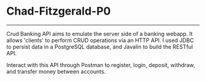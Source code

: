 # Chad-Fitzgerald-P0
---
Crud Banking API aims to emulate the server side of a banking webapp. It allows 'clients' to perform CRUD operations via an HTTP API. I used JDBC to persist data in a PostgreSQL database, and Javalin to build the RESTful API. 

Interact with this API through Postman to register, login, deposit, withdraw, and transfer money between accounts.
